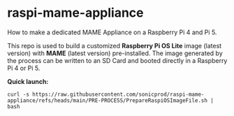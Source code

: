 # raspi-mame-appliance
How to make a dedicated MAME Appliance on a Raspberry Pi 4 and Pi 5.

This repo is used to build a customized **Raspberry Pi OS Lite** image (latest version) with **MAME** (latest version) pre-installed. The image generated by the process can be written to an SD Card and booted directly in a Raspberry Pi 4 or Pi 5.

**Quick launch:**

`curl -s https://raw.githubusercontent.com/sonicprod/raspi-mame-appliance/refs/heads/main/PRE-PROCESS/PrepareRaspiOSImageFile.sh | bash`
